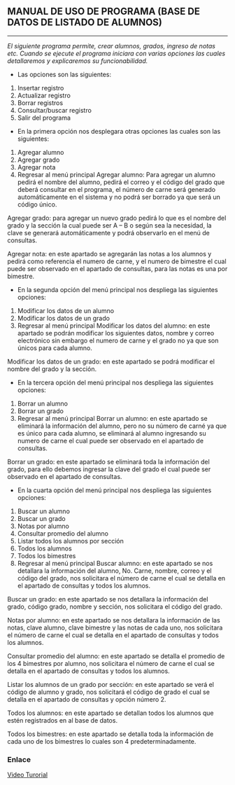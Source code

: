 ## MANUAL DE USO DE PROGRAMA (BASE DE DATOS DE LISTADO DE ALUMNOS)
___

*El siguiente programa permite, crear alumnos, grados, ingreso de notas etc.*
*Cuando se ejecute el programa iniciara con varias opciones las cuales detallaremos y explicaremos su funcionabilidad.*

* Las opciones son las siguientes:

1.	Insertar registro
2.	Actualizar registro
3.	Borrar registros
4.	Consultar/buscar registro
5.	Salir del programa

* En la primera opción nos desplegara otras opciones las cuales son las siguientes:
1.	Agregar alumno
2.	Agregar grado
3.	Agregar nota
4.	Regresar al menú principal
Agregar alumno: Para agregar un alumno pedirá el nombre del alumno, pedirá el correo y el código del grado que deberá consultar en el programa, el número de carne será generado automáticamente en el sistema y no podrá ser borrado ya que será un código único.

Agregar grado: para agregar un nuevo grado pedirá lo que es el nombre del grado y la sección la cual puede ser A – B o según sea la necesidad, la clave se generará automáticamente y podrá observarlo en el menú de consultas.

Agregar nota: en este apartado se agregarán las notas a los alumnos y pedirá como referencia el numero de carne, y el numero de bimestre el cual puede ser observado en el apartado de consultas, para las notas es una por bimestre.

* En la segunda opción del menú principal nos despliega las siguientes opciones:
1.	Modificar los datos de un alumno
2.	Modificar los datos de un grado
3.	Regresar al menú principal
Modificar los datos del alumno: en este apartado se podrán modificar los siguientes datos, nombre y correo electrónico sin embargo el numero de carne y el grado no ya que son únicos para cada alumno.

Modificar los datos de un grado: en este apartado se podrá modificar el nombre del grado y la sección.

* En la tercera opción del menú principal nos despliega las siguientes opciones:
1.	Borrar un alumno
2.	Borrar un grado
3.	Regresar al menú principal
Borrar un alumno: en este apartado se eliminará la información del alumno, pero no su número de carné ya que es único para cada alumno, se eliminará al alumno ingresando su numero de carne el cual puede ser observado en el apartado de consultas.

Borrar un grado: en este apartado se eliminará toda la información del grado, para ello debemos ingresar la clave del grado el cual puede ser observado en el apartado de consultas.

* En la cuarta opción del menú principal nos despliega las siguientes opciones:
1.	Buscar un alumno
2.	Buscar un grado
3.	Notas por alumno
4.	Consultar promedio del alumno
5.	Listar todos los alumnos por sección
6.	Todos los alumnos
7.	Todos los bimestres
8.	Regresar al menú principal
Buscar alumno: en este apartado se nos detallara la información del alumno, No. Carne, nombre, correo y el código del grado, nos solicitara el número de carne el cual se detalla en el apartado de consultas y todos los alumnos.

Buscar un grado: en este apartado se nos detallara la información del grado, código grado, nombre y sección, nos solicitara el código del grado.

Notas por alumno: en este apartado se nos detallara la información de las notas, clave alumno, clave bimestre y las notas de cada uno, nos solicitara el número de carne el cual se detalla en el apartado de consultas y todos los alumnos.

Consultar promedio del alumno: en este apartado se detalla el promedio de los 4 bimestres por alumno, nos solicitara el número de carne el cual se detalla en el apartado de consultas y todos los alumnos.

Listar los alumnos de un grado por sección: en este apartado se verá el código de alumno y grado, nos solicitará el código de grado el cual se detalla en el apartado de consultas y opción número 2.

Todos los alumnos: en este apartado se detallan todos los alumnos que estén registrados en al base de datos.

Todos los bimestres: en este apartado se detalla toda la información de cada uno de los bimestres lo cuales son 4 predeterminadamente.
 

### Enlace
[Video Turorial](https://youtu.be/-t54coyQrwk)
